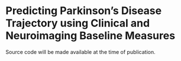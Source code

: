 # Predicting Parkinson’s Disease Trajectory using Clinical and Neuroimaging Baseline Measures
Source code will be made available at the time of publication.
